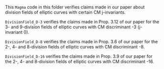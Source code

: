 This `Magma` code in this folder verifies claims made in our paper about division fields of elliptic curves with certain CM j-invariants.

`DivisionField_D-3` verifies the claims made in Prop. 3.12 of our paper for the 3- and 9-division fields of elliptic curves with CM discriminant -3 (j-invariant 0).

`DivisionField_D-8` verifies the claims made in Prop. 3.6 of our paper for the 2-, 4- and 8-division fields of elliptic curves with CM discriminant -8.

`DivisionField_D-16` verifies the claims made in Prop. 3.9 of our paper for the 2-, 4- and 8-division fields of elliptic curves with CM discriminant -16.
